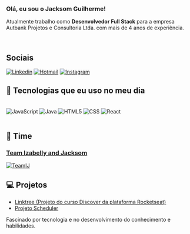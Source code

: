 
### Olá, eu sou o Jacksom Guilherme! 
Atualmente trabalho como **Desenvolvedor Full Stack** para a empresa Autbank Projetos e Consultoria Ltda. com mais de 4 anos de experiência.

<br/>

## Sociais

[![Linkedin](https://img.shields.io/badge/LinkedIn-0077B5?style=for-the-badge&logo=linkedin&logoColor=white)](https://www.linkedin.com/in/jacksom-guilherme/) [![Hotmail](https://img.shields.io/badge/HOTMAIL-0078D4?style=for-the-badge&logo=microsoft-outlook&logoColor=white)](mailto:jacksom.guilherme@hotmail.com) [![Instagram](https://img.shields.io/badge/Instagram-E4405F?style=for-the-badge&logo=instagram&logoColor=white)](https://instagram.com/_jacksom.guilherme)


## 🚀 Tecnologias que eu uso no meu dia

<div style="display: inline_block"><br/>
    <img align="center" alt="JavaScript" src="https://img.shields.io/badge/Node.js-43853D?style=for-the-badge&logo=node.js&logoColor=white">
    <img align="center" alt="Java" src="https://img.shields.io/badge/Java-ED8B00?style=for-the-badge&logo=openjdk&logoColor=white">
    <img align="center" alt="HTML5" src="https://img.shields.io/badge/HTML5-E34F26?style=for-the-badge&logo=html5&logoColor=white">
    <img align="center" alt="CSS" src="https://img.shields.io/badge/CSS-239120?&style=for-the-badge&logo=css3&logoColor=white">
    <img align="center" alt="React" src="https://img.shields.io/badge/React-20232A?style=for-the-badge&logo=react&logoColor=61DAFB">
</div><br/>

## 👥 Time
### [Team Izabelly and Jacksom](https://github.com/TeamIJ)
[![TeamIJ](https://avatars.githubusercontent.com/u/149711427?s=200&v=4)](https://github.com/TeamIJ)

## 💻 Projetos

- [Linktree (Projeto do curso Discover da plataforma Rocketseat)](https://github.com/JacksomGuilherme/linktree)
- [Projeto Scheduler](https://github.com/TeamIJ/scheduler)

Fascinado por tecnologia e no desenvolvimento do conhecimento e habilidades.
